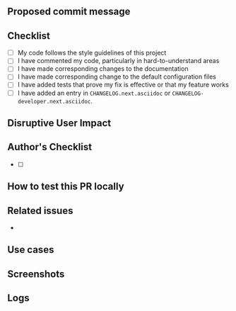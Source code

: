 <!-- Type of change
Please label this PR with one of the following labels, depending on the scope of your change:
- Bug
- Enhancement
- Breaking change
- Deprecation
- Cleanup
- Docs
-->

## Proposed commit message

<!-- Mandatory
Explain here the changes you made on the PR.

Please explain:

- WHAT: patterns used, algorithms implemented, design architecture, message processing, etc.
- WHY:  the rationale/motivation for the changes

This text will be pasted into the squash dialog when the change is committed and will be
a long term historical record of the change to help future contributors understand the
change, please help them by making it clear and comprehensive, they may be you.

If the commit title is adequate to describe both of these things, The text here may be omitted
or replaced with "See title". The title of the PR will be used as the commit message title when
the merge is made and the "See title" marker will be removed if present.

The text here and the PR title will be subject to the PR review process.
-->

## Checklist

<!-- Mandatory
Add a checklist of things that are required to be reviewed in order to have the PR approved

List here all the items you have verified BEFORE sending this PR. Please DO NOT remove any item, striking through those that do not apply. (Just in case, strikethrough uses two tildes. ~~Scratch this.~~)
-->

- [ ] My code follows the style guidelines of this project
- [ ] I have commented my code, particularly in hard-to-understand areas
- [ ] I have made corresponding changes to the documentation
- [ ] I have made corresponding change to the default configuration files
- [ ] I have added tests that prove my fix is effective or that my feature works
- [ ] I have added an entry in `CHANGELOG.next.asciidoc` or `CHANGELOG-developer.next.asciidoc`.

## Disruptive User Impact

<!--
Will the changes introduced by this PR cause disruption to users in any way? If so, please describe what changes users
could make on their end to nullify or minimize this disruption. Consider impacts in related systems, not just directly
when using Beats.
-->

## Author's Checklist

<!-- Recommended
Add a checklist of things that are required to be reviewed in order to have the PR approved
-->
- [ ]

## How to test this PR locally

<!-- Recommended
Explain here how this PR will be tested by the reviewer: commands, dependencies, steps, etc.
-->

## Related issues

<!-- Recommended
Link related issues below. Insert the issue link or reference after the word "Closes" if merging this should automatically close it.

- Closes #123
- Relates #123
- Requires #123
- Superseds #123
-->
-

## Use cases

<!-- Recommended
Explain here the different behaviors that this PR introduces or modifies in this project, user roles, environment configuration, etc.

If you are familiar with Gherkin test scenarios, we recommend its usage: https://cucumber.io/docs/gherkin/reference/
-->

## Screenshots

<!-- Optional
Add here screenshots about how the project will be changed after the PR is applied. They could be related to web pages, terminal, etc, or any other image you consider important to be shared with the team.
-->

## Logs

<!-- Recommended
Paste here output logs discovered while creating this PR, such as stack traces or integration logs, or any other output you consider important to be shared with the team.
-->
